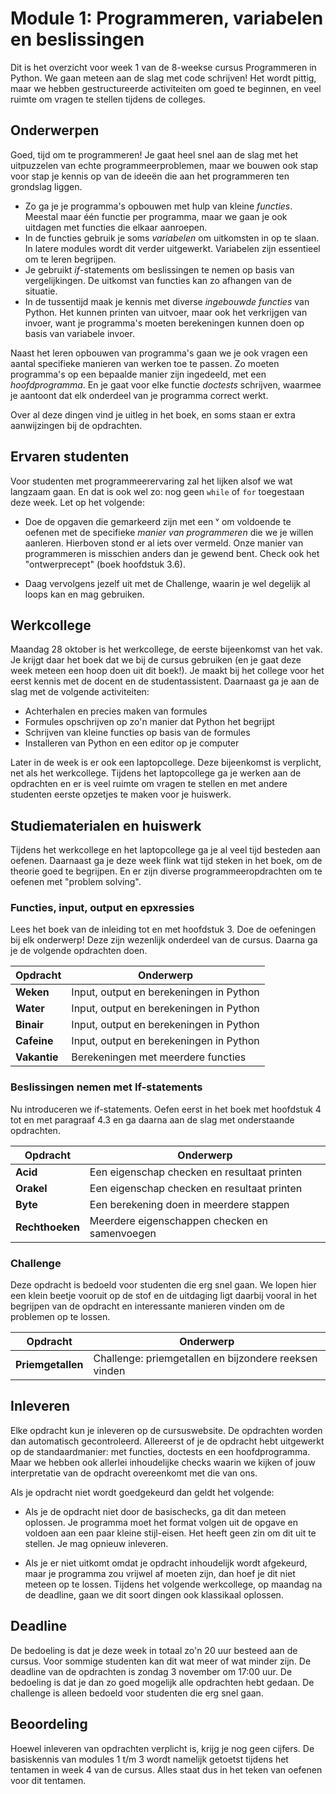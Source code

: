 # Module 1: Programmeren, variabelen en beslissingen

Dit is het overzicht voor week 1 van de 8-weekse cursus Programmeren in Python. We gaan meteen aan de slag met code schrijven! Het wordt pittig, maar we hebben gestructureerde activiteiten om goed te beginnen, en veel ruimte om vragen te stellen tijdens de colleges.

## Onderwerpen

Goed, tijd om te programmeren! Je gaat heel snel aan de slag met het uitpuzzelen van echte programmeerproblemen, maar we bouwen ook stap voor stap je kennis op van de ideeën die aan het programmeren ten grondslag liggen.

- Zo ga je je programma's opbouwen met hulp van kleine *functies*. Meestal maar één functie per programma, maar we gaan je ook uitdagen met functies die elkaar aanroepen.
- In de functies gebruik je soms *variabelen* om uitkomsten in op te slaan. In latere modules wordt dit verder uitgewerkt. Variabelen zijn essentieel om te leren begrijpen.
- Je gebruikt *if*-statements om beslissingen te nemen op basis van vergelijkingen. De uitkomst van functies kan zo afhangen van de situatie.
- In de tussentijd maak je kennis met diverse *ingebouwde functies* van Python. Het kunnen printen van uitvoer, maar ook het verkrijgen van invoer, want je programma's moeten berekeningen kunnen doen op basis van variabele invoer.

Naast het leren opbouwen van programma's gaan we je ook vragen een aantal specifieke manieren van werken toe te passen. Zo moeten programma's op een bepaalde manier zijn ingedeeld, met een *hoofdprogramma*. En je gaat voor elke functie *doctests* schrijven, waarmee je aantoont dat elk onderdeel van je programma correct werkt.

Over al deze dingen vind je uitleg in het boek, en soms staan er extra aanwijzingen bij de opdrachten.

## Ervaren studenten

Voor studenten met programmeerervaring zal het lijken alsof we wat langzaam gaan. En dat is ook wel zo: nog geen `while` of `for` toegestaan deze week. Let op het volgende:

- Doe de opgaven die gemarkeerd zijn met een ᵛ om voldoende te oefenen met de specifieke *manier van programmeren* die we je willen aanleren. Hierboven stond er al iets over vermeld. Onze manier van programmeren is misschien anders dan je gewend bent. Check ook het "ontwerprecept" (boek hoofdstuk 3.6).

- Daag vervolgens jezelf uit met de Challenge, waarin je wel degelijk al loops kan en mag gebruiken.

## Werkcollege

Maandag 28 oktober is het werkcollege, de eerste bijeenkomst van het vak. Je krijgt daar het boek dat we bij de cursus gebruiken (en je gaat deze week meteen een hoop doen uit dit boek!). Je maakt bij het college voor het eerst kennis met de docent en de studentassistent. Daarnaast ga je aan de slag met de volgende activiteiten:

- Achterhalen en precies maken van formules
- Formules opschrijven op zo'n manier dat Python het begrijpt
- Schrijven van kleine functies op basis van de formules
- Installeren van Python en een editor op je computer

Later in de week is er ook een laptopcollege. Deze bijeenkomst is verplicht, net als het werkcollege. Tijdens het laptopcollege ga je werken aan de opdrachten en er is veel ruimte om vragen te stellen en met andere studenten eerste opzetjes te maken voor je huiswerk.

## Studiematerialen en huiswerk

Tijdens het werkcollege en het laptopcollege ga je al veel tijd besteden aan oefenen. Daarnaast ga je deze week flink wat tijd steken in het boek, om de theorie goed te begrijpen. En er zijn diverse programmeeropdrachten om te oefenen met "problem solving".

### Functies, input, output en epxressies

Lees het boek van de inleiding tot en met hoofdstuk 3. Doe de oefeningen bij elk onderwerp! Deze zijn wezenlijk onderdeel van de cursus. Daarna ga je de volgende opdrachten doen.

| Opdracht        | Onderwerp                                                   |
|-----------------|-------------------------------------------------------------|
| **Weken**       | Input, output en berekeningen in Python                     |
| **Water**       | Input, output en berekeningen in Python                     |
| **Binair**      | Input, output en berekeningen in Python                     |
| **Cafeine**     | Input, output en berekeningen in Python                     |
| **Vakantie**    | Berekeningen met meerdere functies                          |

### Beslissingen nemen met If-statements

Nu introduceren we if-statements. Oefen eerst in het boek met hoofdstuk 4 tot en met paragraaf 4.3 en ga daarna aan de slag met onderstaande opdrachten.

| Opdracht        | Onderwerp                                                   |
|-----------------|-------------------------------------------------------------|
| **Acid**        | Een eigenschap checken en resultaat printen                 |
| **Orakel**      | Een eigenschap checken en resultaat printen                 |
| **Byte**        | Een berekening doen in meerdere stappen                     |
| **Rechthoeken** | Meerdere eigenschappen checken en samenvoegen               |

### Challenge

Deze opdracht is bedoeld voor studenten die erg snel gaan. We lopen hier een klein beetje vooruit op de stof en de uitdaging ligt daarbij vooral in het begrijpen van de opdracht en interessante manieren vinden om de problemen op te lossen.

| Opdracht        | Onderwerp                                                   |
|-----------------|-------------------------------------------------------------|
| **Priemgetallen** | Challenge: priemgetallen en bijzondere reeksen vinden     |

## Inleveren

Elke opdracht kun je inleveren op de cursuswebsite. De opdrachten worden dan automatisch gecontroleerd. Allereerst of je de opdracht hebt uitgewerkt op de standaardmanier: met functies, doctests en een hoofdprogramma. Maar we hebben ook allerlei inhoudelijke checks waarin we kijken of jouw interpretatie van de opdracht overeenkomt met die van ons.

Als je opdracht niet wordt goedgekeurd dan geldt het volgende:

- Als je de opdracht niet door de basischecks, ga dit dan meteen oplossen. Je programma moet het format volgen uit de opgave en voldoen aan een paar kleine stijl-eisen. Het heeft geen zin om dit uit te stellen. Je mag opnieuw inleveren.

- Als je er niet uitkomt omdat je opdracht inhoudelijk wordt afgekeurd, maar je programma zou vrijwel af moeten zijn, dan hoef je dit niet meteen op te lossen. Tijdens het volgende werkcollege, op maandag na de deadline, gaan we dit soort dingen ook klassikaal oplossen.

## Deadline

De bedoeling is dat je deze week in totaal zo'n 20 uur besteed aan de cursus. Voor sommige studenten kan dit wat meer of wat minder zijn. De deadline van de opdrachten is zondag 3 november om 17:00 uur. De bedoeling is dat je dan zo goed mogelijk alle opdrachten hebt gedaan. De challenge is alleen bedoeld voor studenten die erg snel gaan.

## Beoordeling

Hoewel inleveren van opdrachten verplicht is, krijg je nog geen cijfers. De basiskennis van modules 1 t/m 3 wordt namelijk getoetst tijdens het tentamen in week 4 van de cursus. Alles staat dus in het teken van oefenen voor dit tentamen.
